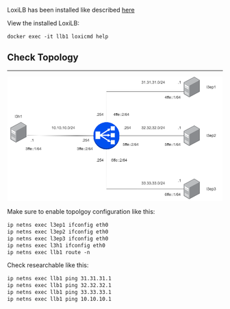 
LoxiLB has been installed like described [here](https://loxilb-io.github.io/loxilbdocs/run/)

View the installed LoxiLB:
```
docker exec -it llb1 loxicmd help
```

## Check Topology
---

![diagram](./assets/topology.png)

Make sure to enable topolgoy configuration like this:

```
ip netns exec l3ep1 ifconfig eth0
ip netns exec l3ep2 ifconfig eth0
ip netns exec l3ep3 ifconfig eth0
ip netns exec l3h1 ifconfig eth0
ip netns exec llb1 route -n
```

Check researchable like this:

```
ip netns exec llb1 ping 31.31.31.1 
ip netns exec llb1 ping 32.32.32.1 
ip netns exec llb1 ping 33.33.33.1 
ip netns exec llb1 ping 10.10.10.1 
```
